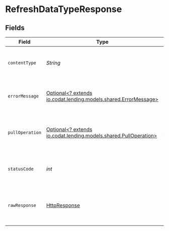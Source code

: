 # RefreshDataTypeResponse


## Fields

| Field                                                                                                                                                                                                                                                                                                                                                      | Type                                                                                                                                                                                                                                                                                                                                                       | Required                                                                                                                                                                                                                                                                                                                                                   | Description                                                                                                                                                                                                                                                                                                                                                | Example                                                                                                                                                                                                                                                                                                                                                    |
| ---------------------------------------------------------------------------------------------------------------------------------------------------------------------------------------------------------------------------------------------------------------------------------------------------------------------------------------------------------- | ---------------------------------------------------------------------------------------------------------------------------------------------------------------------------------------------------------------------------------------------------------------------------------------------------------------------------------------------------------- | ---------------------------------------------------------------------------------------------------------------------------------------------------------------------------------------------------------------------------------------------------------------------------------------------------------------------------------------------------------- | ---------------------------------------------------------------------------------------------------------------------------------------------------------------------------------------------------------------------------------------------------------------------------------------------------------------------------------------------------------- | ---------------------------------------------------------------------------------------------------------------------------------------------------------------------------------------------------------------------------------------------------------------------------------------------------------------------------------------------------------- |
| `contentType`                                                                                                                                                                                                                                                                                                                                              | *String*                                                                                                                                                                                                                                                                                                                                                   | :heavy_check_mark:                                                                                                                                                                                                                                                                                                                                         | HTTP response content type for this operation                                                                                                                                                                                                                                                                                                              |                                                                                                                                                                                                                                                                                                                                                            |
| `errorMessage`                                                                                                                                                                                                                                                                                                                                             | [Optional<? extends io.codat.lending.models.shared.ErrorMessage>](../../models/shared/ErrorMessage.md)                                                                                                                                                                                                                                                     | :heavy_minus_sign:                                                                                                                                                                                                                                                                                                                                         | Your API request was not properly authorized.                                                                                                                                                                                                                                                                                                              |                                                                                                                                                                                                                                                                                                                                                            |
| `pullOperation`                                                                                                                                                                                                                                                                                                                                            | [Optional<? extends io.codat.lending.models.shared.PullOperation>](../../models/shared/PullOperation.md)                                                                                                                                                                                                                                                   | :heavy_minus_sign:                                                                                                                                                                                                                                                                                                                                         | OK                                                                                                                                                                                                                                                                                                                                                         | {"id":"97d60846-f07a-4d42-b5a0-0bdcc6ebf56b","companyId":"4645bd78-8988-45bc-ac9e-67ba5df6e4e5","connectionId":"51baa045-4836-4317-a42e-3542e991e581","dataType":"invoices","status":"Initial","statusDescription":"Paused until 2022-10-23T00:00:00.000Z","requested":"2022-11-14T11:18:37.2798351Z","progress":10,"isCompleted":false,"isErrored":false} |
| `statusCode`                                                                                                                                                                                                                                                                                                                                               | *int*                                                                                                                                                                                                                                                                                                                                                      | :heavy_check_mark:                                                                                                                                                                                                                                                                                                                                         | HTTP response status code for this operation                                                                                                                                                                                                                                                                                                               |                                                                                                                                                                                                                                                                                                                                                            |
| `rawResponse`                                                                                                                                                                                                                                                                                                                                              | [HttpResponse<InputStream>](https://docs.oracle.com/en/java/javase/11/docs/api/java.net.http/java/net/http/HttpResponse.html)                                                                                                                                                                                                                              | :heavy_check_mark:                                                                                                                                                                                                                                                                                                                                         | Raw HTTP response; suitable for custom response parsing                                                                                                                                                                                                                                                                                                    |                                                                                                                                                                                                                                                                                                                                                            |